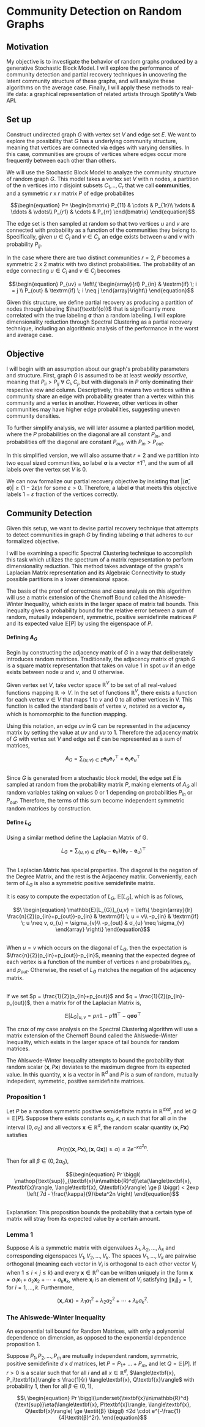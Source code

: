 # Community Detection on Random Graphs 

## Motivation

  My objective is to investigate the behavior of random graphs produced by a  generative Stochastic Block Model. I will explore the performance of community  detection and partial recovery techniques in uncovering the latent community structure of these graphs, and will analyze these algorithms on the average case. Finally, I will apply these methods to real-life data: a graphical representation of related artists through Spotify's Web API.


## Set up

  Construct undirected graph $G$ with vertex set $V$ and edge set $E$. We want to explore the possibility that $G$ has a underlying community structure, meaning that vertices are connected via edges with varying densities. In this case, communities are groups of vertices where edges occur more frequently between each other than others.   
  
  We will use the Stochastic Block Model to analyze the community structure of random graph $G$. This model takes a vertex set $V$ with n nodes, a partition of the n vertices into r disjoint subsets $C_1,..,C_r$ that we call **communities**, and a symmetric $r$ x $r$ matrix $P$ of edge probabilites 

```math
\begin{equation}
P=
\begin{bmatrix}
P_{11} & \cdots & P_{1r}\\
\vdots & \ddots & \vdots\\
P_{r1} & \cdots & P_{rr}
\end{bmatrix}
\end{equation}
```



The edge set is then sampled at random so that two vertices $u$ and $v$ are  connected with probability as a function of the communities they belong to. Specifically, given $u∈C_i$ and $v∈C_j$, an edge exists between $u$ and $v$ with probability $P_{ij}$. 

In the case where there are two distinct communities $r=2$, $P$ becomes a symmetric $2$ x $2$ matrix with two distinct probabilities. The probability of an edge connecting $u∈C_i$ and $v∈C_j$ becomes

```math
\begin{equation}
P_{uv} = 
\left\{ 
  \begin{array}{rl}
   P_{in} & \textrm{if} \; i = j \\
   P_{out} & \textrm{if} \; i \neq j
\end{array}\right\}
\end{equation}
```

  Given this structure, we define partial recovery as producing a partition of nodes through labeling $\hat{\textbf{σ}}$ that is significantly more correlated with the true labeling $\textbf{σ}$ than a random labeling. I will explore dimensionality reduction through Spectral Clustering as a partial recovery technique, including an algorithmic analysis of the performance in the worst and average case. 



## Objective

I will begin with an assumption about our graph's probability parameters and structure. First, graph $G$ is assumed to be at least *weakly assortive*, meaning that $P_{ii} > P_{ij}$ $∀$ $C_i,C_j$, but with diagonals in $P$ only dominating their respective row and column. Descriptively, this means two vertices within a community share an edge with probability greater than a vertex within this community and a vertex in another. However, other vertices in other communities may have higher edge probabilities, suggesting uneven community densities. 


To further simplify analysis, we will later assume a planted partition model, where the $P$ probabilities on the diagonal are all constant $P_{in}$, and probabilities off the diagonal are constant $P_{out}$, with $P_{in}>P_{out}$.

In this simplified version, we will also assume that $r=2$ and we partition into two equal sized communities, so label $\textbf{σ}$ is a vector ${±1}^{n}$, and the sum of all labels over the vertex set $V$ is 0. 


We can now formalize our partial recovery objective by insisting that $\lvert ⟨\textbf{σ̂},\textbf{σ}⟩ \rvert ≥ (1-2ε)n$ for some $ε>0$. Therefore, a label $\textbf{σ}$ that meets this objective labels  $1-ε$ fraction of the vertices correctly.


## Community Detection 

Given this setup, we want to devise partial recovery technique that attempts to detect communities in graph $G$ by finding labeling $\textbf{σ}$ that adheres to our formalized objective.

I will be examining a specific Spectral Clustering technique to accomplish this task which utilizes the spectrum of a matrix representation to perform dimensionality reduction. This method takes advantage of the graph's Laplacian Matrix representation and its Algebraic Connectivity to study possible partitions in a lower dimensional space.

The basis of the proof of correctness and case analysis on this algorithm will  use a matrix extension of the Chernoff Bound called the Ahlswede-Winter Inequality, which exists in the larger space of matrix tail bounds. This inequalty gives a probability bound for the relative error between a sum of random, mutually independent, symmetric, positive semidefinite matrices $P$ and its expected value $\mathbb{E}[P]$ by using the eigenspace of $P$.

#### **Defining $A_G$**

Begin by constructing the adjacency matrix of $G$ in a way that deliberately introduces random matrices. Traditionally, the adjacency matrix of graph $G$ is a square matrix representation that takes on value 1 in spot $uv$ if an edge exists between node $u$ and $v$, and 0 otherwise.

Given vertex set $V$, take vector space $\mathbb{R}^V$ to be set of all real-valued functions mapping $\mathbb{R} → V$. In the set of functions $\mathbb{R}^V$, there exists a function for each vertex $v ∈ V$ that maps 1 to $v$ and 0 to all other vertices in V. This function is called the standard basis of vertex $v$, notated as a vector $\textbf{e}_{v}$ which is homomorphic to the function mapping.

Using this notation, an edge $uv$ in G can be represented in the adjacency matrix by setting the value at $uv$ and $vu$ to 1. Therefore the adjacency matrix of $G$ with vertex set $V$ and edge set $E$ can be represented as a sum of matrices,

```math
\begin{equation}
A_{G} = ∑_{{\{u,v\}}∈E} \textbf{e}_{u}\textbf{e}_{v}^⊤ + \textbf{e}_{v}\textbf{e}_{u}^⊤
\end{equation}
```

\
Since $G$ is generated from a stochastic block model, the edge set $E$ is sampled at random from the probability matrix $P$, making elements of $A_G$  all random variables taking on values 0 or 1 depending on probabilities $P_{in}$ or $P_{out}$. Therefore, the terms of this sum become independent symmetric random matrices by construction.


#### **Define $L_G$**

Using a similar method define the Laplacian Matrix of G.

```math
\
\begin{equation}
L_{G} = ∑_{\{u,v\}∈E} (\textbf{e}_{u} - \textbf{e}_{v})(\textbf{e}_{v}-\textbf{e}_{u})^⊤
\end{equation}
```

\
The Laplacian Matrix has special properties. The diagonal is the negation of the Degree Matrix, and the rest is the Adjacency matrix. Conveniently, each term of $L_{G}$ is also a symmetric positive semidefinite matrix.

It is easy to compute the expectation of $L_{G}$, $\mathbb{E}[L_{G}]$, which is as follows,


```math
\
\begin{equation}
\mathbb{E}[L_{G}]_{u,v} =
\left\{
  \begin{array}{lr}
  \frac{n}{2}(p_{in}+p_{out})-p_{in} & \textrm{if} \; u = v\\
  -p_{in} & \textrm{if} \; u \neq v, σ_{u} = \sigma_{v}\\
  -p_{out} & σ_{u} \neq \sigma_{v}
  \end{array}
\right\}
\end{equation}
```


\
When $u = v$ which occurs on the diagonal of $L_{G}$, then the expectation is $\frac{n}{2}(p_{in}+p_{out})-p_{in}$, meaning that the expected degree of each vertex is a function of the number of vertices n and probabilities $p_{in}$ and $p_{out}$. Otherwise, the reset of $L_{G}$ matches the negation of the adjacency matrix.

\
If we set $p = \frac{1}{2}(p_{in}+p_{out})$ and $q = \frac{1}{2}(p_{in}-p_{out})$, then a matrix for of the Laplacian Matrix is,

```math
\begin{equation}
\mathbb{E}[L_{G}]_{u,v} = pn\mathbb{1}-p\mathbf{1}\mathbf{1}^\top-q\textbf{σ}\textbf{σ}^\top
\end{equation}
```


The crux of my case analysis on the Spectral Clustering algorithm will use a matrix extension of the Chernoff Bound called the Ahlswede-Winter Inequality, which exists in the larger space of tail bounds for random matrices.

The Ahlswede-Winter Inequality attempts to bound the probability that random scalar $\langle\textbf{x}, P\textbf{x}\rangle$ deviates to the maximum degree from its expected value. In this quantity, $\textbf{x}$ is a vector in $\mathbb{R}^d$ and $P$ is a sum of random, mutually indepedent, symmetric, positive semidefinite matrices.




### **Proposition 1**

Let $P$ be a random symmetric positive semidefinite matrix in $\mathbb{R}^{dxd}$, and let $Q = \mathbb{E}[P]$. Suppose there exists constants $α_0$, $\kappa$, $n$ such that for all $\alpha$ in the interval $(0, \alpha_{0})$ and all vectors $\textbf{x} \in \mathbb{R}^d$, the random scalar quantity $\langle\textbf{x},P\textbf{x}\rangle$ satisfies

```math
\begin{equation}
Pr(η(\langle\textbf{x}, P\textbf{x}\rangle, \langle\textbf{x}, Q\textbf{x}\rangle) \geq \alpha) ≤ 2e^{-\kappa\alpha^{2}n}.
\end{equation}
```

Then for all $β\in (0, 2\alpha_{0})$,

```math
\begin{equation}
Pr \biggl( \mathop{\text{sup}}_{\textbf{x}\in\mathbb{R}^d}\eta(\langle\textbf{x}, P\textbf{x}\rangle, \langle\textbf{x}, Q\textbf{x}\rangle) \ge β \biggr) < 2exp \left( 7d - \frac{\kappa}{9}\beta^2n \right)
\end{equation}
```

\
Explanation: This proposition bounds the probability that a certain type of matrix will stray from its expected value by a certain amount.


### **Lemma 1**

Suppose $A$ is a symmetric matrix with eigenvalues $λ_1, λ_2,\ldots,λ_k$ and corresponding eigenspaces $V_1, V_2,\ldots,V_k$. The spaces $V_1,\ldots,V_k$ are pairwise orthogonal (meaning each vector in $V_i$ is orthogonal to each other vector $V_j$ when $1≤i<j ≤ k$) and every $\textbf{x}∈\mathbb{R}^n$ can be written uniquely in the form $\textbf{x} = a_1\textbf{x}_1+a_2\textbf{x}_2+\cdots+a_k\textbf{x}_k$, where $\textbf{x}_i$ is an element of $V_i$ satisfying $\lVert{\textbf{x}_i}\rVert_2 = 1$, for $i = 1,\ldots,k$. Furthermore,

```math
\begin{equation}
\langle\textbf{x}, A\textbf{x}\rangle = λ_1a_1^2+λ_2a_2^2+\cdots+\lambda_ka_k^2.
\end{equation}
```


### **The Ahlswede-Winter Inequality**

An exponential tail bound for Random Matrices, with only a polynomial dependence on dimension, as opposed to the exponential dependence proposition 1.

Suppose $P_1, P_2,...,P_m$ are mutually independent random, symmetric, positive semidefinite $d$ x $d$ matrices, let $P=P_1+$ $...+P_m$, and let $Q=\mathbb{E}[P]$. If $r>0$ is a scalar such that for all $i$ and all $x∈\mathbb{R}^{d}$, $\langle\textbf{x}, P_i\textbf{x}\rangle ≤ \frac{1}{r} \langle\textbf{x}, Q\textbf{x}\rangle$ with probability 1, then for all $β∈(0,1)$,

```math
\
\begin{equation}
Pr \biggl(\underset{\textbf{x}\in\mathbb{R}^d}{\text{sup}}\eta(\langle\textbf{x}, P\textbf{x}\rangle, \langle\textbf{x}, Q\textbf{x}\rangle) \ge \textit{β} \biggl) ≤2d \cdot e^{-\frac{1}{4}\textit{β}^2r}.
\end{equation}
```



















